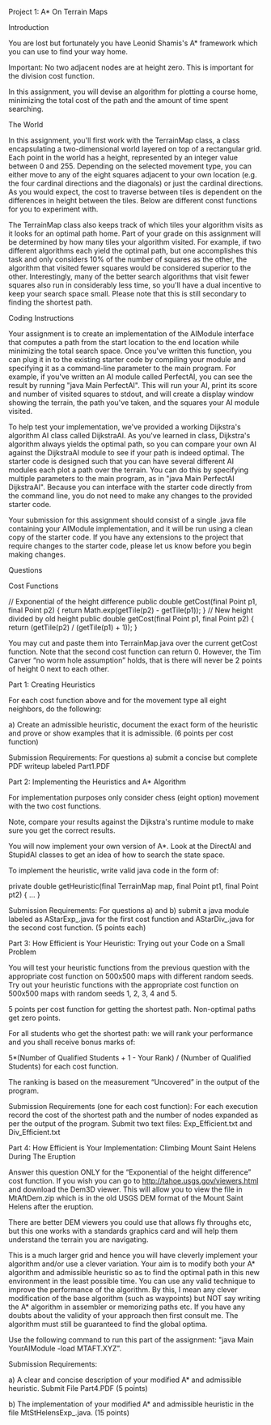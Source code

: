 Project 1: A* On Terrain Maps

 

Introduction

You are lost but fortunately you have Leonid Shamis's A* framework which you can use to find your way home. 

Important: No two adjacent nodes are at height zero. This is important for the division cost function.

In this assignment, you will devise an algorithm for plotting a course home, minimizing the total cost of the path and the amount of time spent searching. 

The World

In this assignment, you'll first work with the TerrainMap class, a class encapsulating a two-dimensional world layered on top of a rectangular grid. Each point in the world has a height, represented by an integer value between 0 and 255. Depending on the selected movement type, you can either move to any of the eight squares adjacent to your own location (e.g. the four cardinal directions and the diagonals) or just the cardinal directions. As you would expect, the cost to traverse between tiles is dependent on the differences in height between the tiles. Below are different const functions for you to experiment with.

The TerrainMap class also keeps track of which tiles your algorithm visits as it looks for an optimal path home. Part of your grade on this assignment will be determined by how many tiles your algorithm visited. For example, if two different algorithms each yield the optimal path, but one accomplishes this task and only considers 10% of the number of squares as the other, the algorithm that visited fewer squares would be considered superior to the other. Interestingly, many of the better search algorithms that visit fewer squares also run in considerably less time, so you'll have a dual incentive to keep your search space small. Please note that this is still secondary to finding the shortest path.

Coding Instructions

Your assignment is to create an implementation of the AIModule interface that computes a path from the start location to the end location while minimizing the total search space. Once you've written this function, you can plug it in to the existing starter code by compiling your module and specifying it as a command-line parameter to the main program. For example, if you've written an AI module called PerfectAI, you can see the result by running "java Main PerfectAI". This will run your AI, print its score and number of visited squares to stdout, and will create a display window showing the terrain, the path you've taken, and the squares your AI module visited.

To help test your implementation, we've provided a working Dijkstra's algorithm AI class called DijkstraAI. As you've learned in class, Dijkstra's algorithm always yields the optimal path, so you can compare your own AI against the DijkstraAI module to see if your path is indeed optimal. The starter code is designed such that you can have several different AI modules each plot a path over the terrain. You can do this by specifying multiple parameters to the main program, as in "java Main PerfectAI DijkstraAI". Because you can interface with the starter code directly from the command line, you do not need to make any changes to the provided starter code.

Your submission for this assignment should consist of a single .java file containing your AIModule implementation, and it will be run using a clean copy of the starter code. If you have any extensions to the project that require changes to the starter code, please let us know before you begin making changes.

Questions    

Cost Functions    

 // Exponential of the height difference
 public double getCost(final Point p1, final Point p2)
 {
      return Math.exp(getTile(p2) - getTile(p1));
 }
 // New height divided by old height
 public double getCost(final Point p1, final Point p2)
 {
      return (getTile(p2) / (getTile(p1) + 1));
 }

You may cut and paste them into TerrainMap.java over the current getCost function. Note that the second cost function can return 0. However, the Tim Carver “no worm hole assumption” holds, that is there will never be 2 points of height 0 next to each other.

Part 1: Creating Heuristics

For each cost function above and for the movement type all eight neighbors, do the following: 

a) Create an admissible heuristic, document the exact form of the heuristic and prove or show examples that it is admissible. (6 points per cost function) 

Submission Requirements: For questions a)  submit a concise but complete PDF writeup labeled Part1.PDF

Part 2: Implementing the Heuristics and A* Algorithm

For implementation purposes only consider chess (eight option) movement with the two cost functions.

Note, compare your results against the Dijkstra's runtime module to make sure you get the correct results.

You will now implement your own version of A*. Look at the DirectAI and StupidAI classes to get an idea of how to search the state space.

To implement the heuristic, write valid java code in the form of:

 private double getHeuristic(final TerrainMap map, final Point pt1, final Point pt2)
 {
  ...
 }

Submission Requirements: For questions a) and b) submit a java module labeled as AStarExp_<your-student-ids>.java for the first cost function and
AStarDiv_<your-student-ids>.java for the second cost function. (5 points each)

Part 3: How Efficient is Your Heuristic: Trying out your Code on a Small Problem

You will test your heuristic functions from the previous question with the appropriate cost function on 500x500 maps with different random seeds. Try out your heuristic functions with the appropriate cost function on 500x500 maps with random seeds 1, 2, 3, 4 and 5.


5 points per cost function for getting the shortest path. Non-optimal paths get zero points.

For all students who get the shortest path: we will rank your performance and you shall receive bonus marks of:

5*(Number of Qualified Students + 1 - Your Rank) / (Number of Qualified Students) for each cost function.

The ranking is based on the measurement “Uncovered” in the output of the program.

Submission Requirements (one for each cost function): For each execution record the cost of the shortest path and the number of nodes expanded as per the output of the program. Submit two text files: Exp_Efficient.txt and Div_Efficient.txt

Part 4: How Efficient is Your Implementation: Climbing Mount Saint Helens During The Eruption

Answer this question ONLY for the “Exponential of the height difference” cost function.
If you wish you can go to http://tahoe.usgs.gov/viewers.html and download the Dem3D viewer. This will allow you to view the file in MtAftDem.zip which is in the old USGS DEM format of the Mount Saint Helens after the eruption. 

There are better DEM viewers you could use that allows fly throughs etc, but this one works with a standards graphics card and will help them understand the terrain you are navigating. 

This is a much larger grid and hence you will have cleverly implement your algorithm and/or use a clever variation. Your aim is to modify both your A* algorithm and admissible heuristic so as to find the optimal path in this new environment in the least possible time.  You can use any valid technique to improve the performance of the algorithm. By this, I mean any clever modification of the base algorithm (such as waypoints) but NOT say writing the A* algorithm in assembler or memorizing paths etc. If you have any doubts about the validity of your approach then first consult me. The algorithm must still be guaranteed to find the global optima.

Use the following command to run this part of the assignment: "java Main YourAIModule -load MTAFT.XYZ".

Submission Requirements: 

a) A clear and concise description of your modified A* and admissible heuristic.  Submit File Part4.PDF (5 points)

b) The implementation of your modified A* and admissible heuristic in the file MtStHelensExp_<your-student-ids>.java.  (15 points)